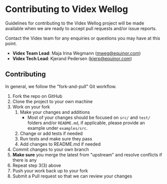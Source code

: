 # Contributing to Videx Wellog

Guidelines for contributing to the Videx Wellog project will be made available when we are ready to accept pull requests and/or issue reports.

Contact the Videx team for any enquiries or questions you may have at this point.

* **Videx Team Lead**: Maja Irina Wegmann (mweg@equinor.com)
* **Videx Tech Lead**: Kjerand Pedersen (kjerp@equinor.com)

## Contributing

In general, we follow the "fork-and-pull" Git workflow.

1. Fork the repo on GitHub
2. Clone the project to your own machine
3. Work on your fork
    1. Make your changes and additions
        - Most of your changes should be focused on `src/` and `test/` folders and/or `README.md`, if applicable, please provide an example under `examples/src`.
    2. Change or add tests if needed
    3. Run tests and make sure they pass
    4. Add changes to README.md if needed
4. Commit changes to your own branch
5. **Make sure** you merge the latest from "upstream" and resolve conflicts if there is any
6. Repeat step 3(3) above
7. Push your work back up to your fork
8. Submit a Pull request so that we can review your changes
